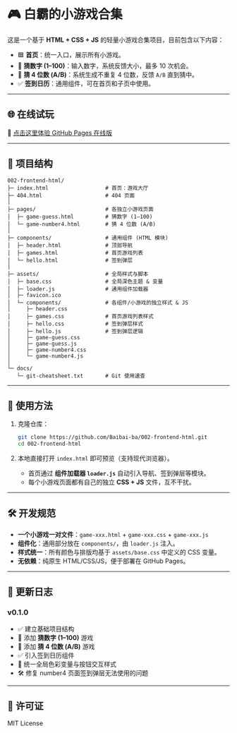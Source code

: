 # 🎮 白霸的小游戏合集

这是一个基于 **HTML + CSS + JS** 的轻量小游戏合集项目，目前包含以下内容：

- 🟦 **首页**：统一入口，展示所有小游戏。  
- 🎲 **猜数字 (1–100)**：输入数字，系统反馈大小，最多 10 次机会。  
- 🔢 **猜 4 位数 (A/B)**：系统生成不重复 4 位数，反馈 `A/B` 直到猜中。  
- ✅ **签到日历**：通用组件，可在首页和子页中使用。

---

## 🌐 在线试玩

🔗 [点击这里体验 GitHub Pages 在线版](https://baibai-ba.github.io/002-frontend-html/)

---

## 📂 项目结构

```text
002-frontend-html/
├─ index.html                  # 首页：游戏大厅
├─ 404.html                    # 404 页面
│
├─ pages/                      # 各独立小游戏页面
│  ├─ game-guess.html          # 猜数字 (1–100)
│  └─ game-number4.html        # 猜 4 位数 (A/B)
│
├─ components/                 # 通用组件 (HTML 模块)
│  ├─ header.html              # 顶部导航
│  ├─ games.html               # 首页游戏列表
│  └─ hello.html               # 签到弹层
│
├─ assets/                     # 全局样式与脚本
│  ├─ base.css                 # 全局深色主题 & 变量
│  ├─ loader.js                # 通用组件加载器
│  ├─ favicon.ico
│  └─ components/              # 各组件/小游戏的独立样式 & JS
│     ├─ header.css
│     ├─ games.css             # 首页游戏列表样式
│     ├─ hello.css             # 签到弹层样式
│     ├─ hello.js              # 签到弹层逻辑
│     ├─ game-guess.css
│     ├─ game-guess.js
│     ├─ game-number4.css
│     └─ game-number4.js
│
└─ docs/
   └─ git-cheatsheet.txt       # Git 使用速查
```

---

## 🚀 使用方法

1. 克隆仓库：

   ```bash
   git clone https://github.com/Baibai-ba/002-frontend-html.git
   cd 002-frontend-html
   ```

2. 本地直接打开 `index.html` 即可预览（支持现代浏览器）。

   - 首页通过 **组件加载器 `loader.js`** 自动引入导航、签到弹层等模块。
   - 每个小游戏页面都有自己的独立 **CSS + JS** 文件，互不干扰。

---

## 🛠 开发规范

- **一个小游戏一对文件**：`game-xxx.html` + `game-xxx.css` + `game-xxx.js`  
- **组件化**：通用部分放在 `components/`，由 `loader.js` 注入。  
- **样式统一**：所有颜色与排版均基于 `assets/base.css` 中定义的 CSS 变量。  
- **无依赖**：纯原生 HTML/CSS/JS，便于部署在 GitHub Pages。

---

## 📝 更新日志

### v0.1.0  

- ✅ 建立基础项目结构  
- 🎲 添加 **猜数字 (1–100)** 游戏  
- 🔢 添加 **猜 4 位数 (A/B)** 游戏  
- ✅ 引入签到日历组件  
- 🎨 统一全局色彩变量与按钮交互样式  
- 🛠 修复 number4 页面签到弹层无法使用的问题  

---

## 📄 许可证

MIT License
